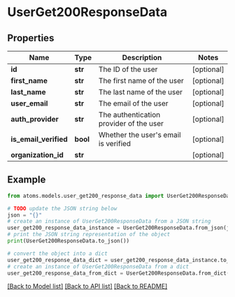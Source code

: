 # UserGet200ResponseData


## Properties

Name | Type | Description | Notes
------------ | ------------- | ------------- | -------------
**id** | **str** | The ID of the user | [optional] 
**first_name** | **str** | The first name of the user | [optional] 
**last_name** | **str** | The last name of the user | [optional] 
**user_email** | **str** | The email of the user | [optional] 
**auth_provider** | **str** | The authentication provider of the user | [optional] 
**is_email_verified** | **bool** | Whether the user&#39;s email is verified | [optional] 
**organization_id** | **str** |  | [optional] 

## Example

```python
from atoms.models.user_get200_response_data import UserGet200ResponseData

# TODO update the JSON string below
json = "{}"
# create an instance of UserGet200ResponseData from a JSON string
user_get200_response_data_instance = UserGet200ResponseData.from_json(json)
# print the JSON string representation of the object
print(UserGet200ResponseData.to_json())

# convert the object into a dict
user_get200_response_data_dict = user_get200_response_data_instance.to_dict()
# create an instance of UserGet200ResponseData from a dict
user_get200_response_data_from_dict = UserGet200ResponseData.from_dict(user_get200_response_data_dict)
```
[[Back to Model list]](../README.md#documentation-for-models) [[Back to API list]](../README.md#documentation-for-api-endpoints) [[Back to README]](../README.md)


